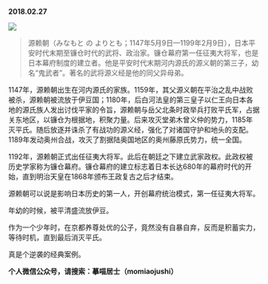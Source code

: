 
          
            
**2018.02.27**



![](//upload-images.jianshu.io/upload_images/51001-abd72a07e6010d27.png)



>源赖朝（みなもと の よりとも；1147年5月9日—1199年2月9日），日本平安时代末期至镰仓时代的武将、政治家。镰仓幕府第一任征夷大将军，也是日本幕府制度的建立者。他是平安时代末期河内源氏的源义朝的第三子，幼名“鬼武者”。著名的武将源义经是他的同父异母弟。

1147年，源赖朝出生在河内源氏的家族。1159年，其父源义朝在平治之乱中战败被杀，源赖朝被流放于伊豆国；1180年，后白河法皇的第三皇子以仁王向日本各地的源氏族人发出讨伐平家的令旨，源赖朝与岳父北条时政举兵打败平氏军，占据关东地区，以镰仓为根据地，积聚力量。后来攻灭堂弟木曾义仲的势力，1185年灭平氏。随后放逐并诛杀了有战功的源义经，强化了对诸国守护和地头的支配。1189年发动奥州合战，攻灭了割据陆奥国地区的奥州藤原氏势力，统一全国。

1192年，源赖朝正式出任征夷大将军。此后在朝廷之下建立武家政权。此政权被历史学家称为镰仓幕府。镰仓幕府的建立标志着日本长达680年的幕府时代的开始，直到明治天皇在1868年颁布王政复古之后才结束。



源赖朝可以说是影响日本历史的第一人，开创幕府统治模式，第一任征夷大将军。

年幼的时候，被平清盛流放伊豆。

作为一个少年时，在京都养尊处优的公子，竟然没有自暴自弃，反而是积蓄实力，等待时机，直到最后消灭平氏。

真是个逆袭的经典案例。


**个人微信公众号，请搜索：摹喵居士（momiaojushi）**

          
        
